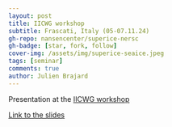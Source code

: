 ```yaml
---
layout: post
title: IICWG workshop
subtitle: Frascati, Italy (05-07.11.24)
gh-repo: nansencenter/superice-nersc
gh-badge: [star, fork, follow]
cover-img: /assets/img/superice-seaice.jpeg
tags: [seminar]
comments: true
author: Julien Brajard
---
```


Presentation at the
[IICWG workshop](https://www.igsoc.org/event/12th-international-workshop-on-sea-ice-modelling-assimilation-observations-predictions-and-verification-aka-iicwg-da-12)
 
[Link to the slides](../assets/slides_and_posters/superice-brajard-iicwg.pdf)
